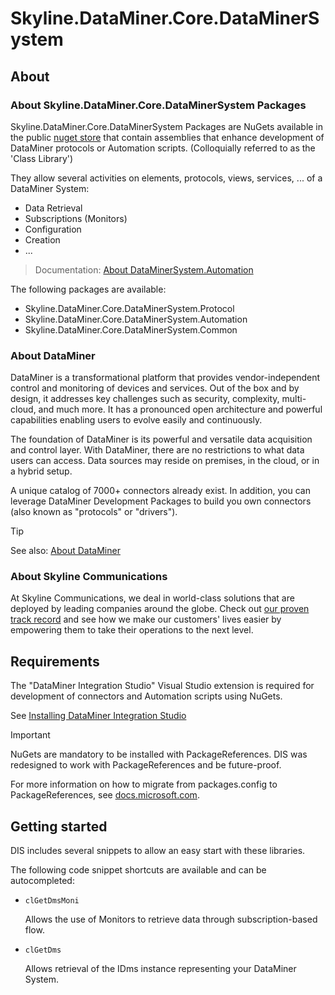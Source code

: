 # Skyline.DataMiner.Core.DataMinerSystem

## About

### About Skyline.DataMiner.Core.DataMinerSystem Packages

Skyline.DataMiner.Core.DataMinerSystem Packages are NuGets available in the public [nuget store](https://www.nuget.org/) that contain assemblies that enhance development of DataMiner protocols or Automation scripts.
(Colloquially referred to as the 'Class Library')

They allow several activities on elements, protocols, views, services, ... of a DataMiner System:

- Data Retrieval
- Subscriptions (Monitors)
- Configuration
- Creation
- ...

> Documentation: [About DataMinerSystem.Automation](https://docs.dataminer.services/develop/api/types/Skyline.DataMiner.Library.Automation.html)

The following packages are available:

- Skyline.DataMiner.Core.DataMinerSystem.Protocol
- Skyline.DataMiner.Core.DataMinerSystem.Automation
- Skyline.DataMiner.Core.DataMinerSystem.Common

### About DataMiner

DataMiner is a transformational platform that provides vendor-independent control and monitoring of devices and services. Out of the box and by design, it addresses key challenges such as security, complexity, multi-cloud, and much more. It has a pronounced open architecture and powerful capabilities enabling users to evolve easily and continuously.

The foundation of DataMiner is its powerful and versatile data acquisition and control layer. With DataMiner, there are no restrictions to what data users can access. Data sources may reside on premises, in the cloud, or in a hybrid setup.

A unique catalog of 7000+ connectors already exist. In addition, you can leverage DataMiner Development Packages to build you own connectors (also known as "protocols" or "drivers").

> [!TIP]
> See also: [About DataMiner](https://aka.dataminer.services/about-dataminer)

### About Skyline Communications

At Skyline Communications, we deal in world-class solutions that are deployed by leading companies around the globe. Check out [our proven track record](https://aka.dataminer.services/about-skyline) and see how we make our customers' lives easier by empowering them to take their operations to the next level.

## Requirements

The "DataMiner Integration Studio" Visual Studio extension is required for development of connectors and Automation scripts using NuGets.

See [Installing DataMiner Integration Studio](https://aka.dataminer.services/DisInstallation)

> [!IMPORTANT]
> NuGets are mandatory to be installed with PackageReferences. DIS was redesigned to work with PackageReferences and be future-proof. 
>
> For more information on how to migrate from packages.config to PackageReferences, see [docs.microsoft.com](https://docs.microsoft.com/en-us/nuget/consume-packages/migrate-packages-config-to-package-reference).

## Getting started

DIS includes several snippets to allow an easy start with these libraries.

The following code snippet shortcuts are available and can be autocompleted:

- `clGetDmsMoni`

  Allows the use of Monitors to retrieve data through subscription-based flow.

- `clGetDms`

  Allows retrieval of the IDms instance representing your DataMiner System.
